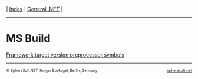 | [Index](../index.md) | [General .NET](../General.NET.md) |

<hr style="height: 1px" />

# MS Build
[Framework target version preprocessor symbols](MSBuild/Framework.TargetVersion.PreprocessorSymbols.md)



<!-- FOOTER -->
<hr style="height: 1px" />
<span style="font-size: 0.7em">© SphereSoft.NET, Holger Boskugel, Berlin, Germany</span>
<a href="http://spheresoft.net" style="font-size: 0.7em; float: right">spheresoft.net</a>
